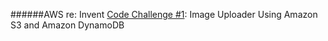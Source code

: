 ######AWS re: Invent
[Code Challenge #1](https://s3-us-west-2.amazonaws.com/reinvent-code-challenge-2012/1.htm):
Image Uploader Using Amazon S3 and Amazon DynamoDB
